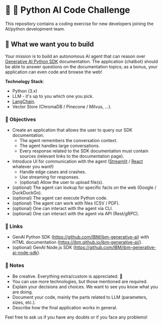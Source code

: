 # 🐍 🤖 Python AI Code Challenge

This repository contains a coding exercise for new developers joining the AI/python development team.

## 📜 What we want you to build

Your mission is to build an autonomous AI agent that can reason over [Generative AI Python SDK](https://github.com/IBM/ibm-generative-ai) documentation.
The application (chatbot) should be able to answer questions on the documentation topics; as a bonus, your application can even code and browse the web!

**Technology Stack**:
- Python (3.x)
- LLM - it's up to you which one you pick.
- [LangChain](https://python.langchain.com/).
- Vector Store (ChromaDB / Pinecone / Milvus, ...).

### 🎯 Objectives

- Create an application that allows the user to query our SDK documentation.
  - The agent remembers the conversation context.
  - The agent handles large conversations.
  - Every response related to the SDK documentation must contain sources (relevant links to the documentation page).
- Introduce UI for communication with the agent ([Streamlit](https://streamlit.io/) / [React](https://react.dev/) whatever you want!)
  - Handle edge cases and crashes.
  - Use streaming for responses.
  - (optional) Allow the user to upload file(s). 
- (optional) The agent can lookup for specific facts on the web (Google / DuckDuckGo).
- (optional) The agent can execute Python code.
- (optional) The agent can work with files (CSV / PDF).
- (optional) One can interact with the agent via CLI.
- (optional) One can interact with the agent via API (Rest/gRPC).

### 🔗 Links

- GenAI Python SDK (https://github.com/IBM/ibm-generative-ai) with HTML documentation (https://ibm.github.io/ibm-generative-ai/).
- (optional) GenAI Node.js SDK (https://github.com/IBM/ibm-generative-ai-node-sdk).

### 📝 Notes
- Be creative. Everything extra/custom is appreciated. 🦄
- You can use more technologies, but those mentioned are required.
- Explain your decisions and choices. We want to see you know what you are doing.
- Document your code, mainly the parts related to LLM (parameters, sizes, etc.).
- Describe how the final application works in general.

Feel free to ask us if you have any doubts or if you face any problems!
